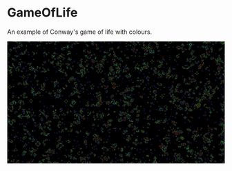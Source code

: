 # GameOfLife

An example of Conway's game of life with colours.
<p align="center"><img src="GameOfLife.png" /></p>
